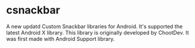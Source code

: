 # csnackbar
A new updatd Custom Snackbar libraries for Android. It's supported the latest Android X library. This library is originally developed by ChootDev. It was first made with Android Support library.
